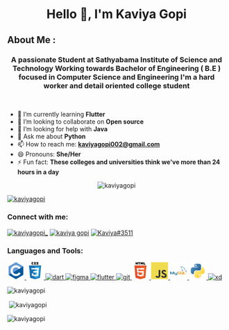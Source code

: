 
<h1 align="center">Hello 👋, I'm Kaviya Gopi</h1>
<h2>About Me : </h2>
<h3 align="center">A passionate Student at Sathyabama Institute of Science and Technology
Working towards Bachelor of Engineering ( B.E ) focused in Computer Science and Engineering
I'm a hard worker and detail oriented college student</h3>

</br>

<!-- - 🔭 I’m currently working on ... -->
- 🌱 I’m currently learning **Flutter**
- 👯 I’m looking to collaborate on **Open source**
- 🤔 I’m looking for help with **Java**
- 💬 Ask me about **Python**
- 📫 How to reach me: **kaviyagopi002@gmail.com**
- 😄 Pronouns: **She/Her**
- ⚡ Fun fact: **These colleges and universities think we've more than 24 hours in a day**


<p align="center"> <img src="https://komarev.com/ghpvc/?username=kaviyagopi&label=Profile%20views&color=0e75b6&style=flat" alt="kaviyagopi" /> </p>

<p align="left"> <a href="https://github.com/ryo-ma/github-profile-trophy"><img src="https://github-profile-trophy.vercel.app/?username=kaviyagopi" alt="kaviyagopi" /></a> </p>

<h3 align="left">Connect with me:</h3>
<p align="left">
<a href="https://twitter.com/kaviyagopi_" target="blank"><img align="center" src="https://raw.githubusercontent.com/rahuldkjain/github-profile-readme-generator/master/src/images/icons/Social/twitter.svg" alt="kaviyagopi_" height="30" width="40" /></a>
<a href="https://linkedin.com/in/kaviya gopi" target="blank"><img align="center" src="https://raw.githubusercontent.com/rahuldkjain/github-profile-readme-generator/master/src/images/icons/Social/linked-in-alt.svg" alt="kaviya gopi" height="30" width="40" /></a>
<a href="https://discord.gg/Kaviya#3511" target="blank"><img align="center" src="https://raw.githubusercontent.com/rahuldkjain/github-profile-readme-generator/master/src/images/icons/Social/discord.svg" alt="Kaviya#3511" height="30" width="40" /></a>
</p>

<h3 align="left">Languages and Tools:</h3>
<p align="left"> <a href="https://www.cprogramming.com/" target="_blank"> <img src="https://raw.githubusercontent.com/devicons/devicon/master/icons/c/c-original.svg" alt="c" width="40" height="40"/> </a> <a href="https://www.w3schools.com/css/" target="_blank"> <img src="https://raw.githubusercontent.com/devicons/devicon/master/icons/css3/css3-original-wordmark.svg" alt="css3" width="40" height="40"/> </a> <a href="https://dart.dev" target="_blank"> <img src="https://www.vectorlogo.zone/logos/dartlang/dartlang-icon.svg" alt="dart" width="40" height="40"/> </a> <a href="https://www.figma.com/" target="_blank"> <img src="https://www.vectorlogo.zone/logos/figma/figma-icon.svg" alt="figma" width="40" height="40"/> </a> <a href="https://flutter.dev" target="_blank"> <img src="https://www.vectorlogo.zone/logos/flutterio/flutterio-icon.svg" alt="flutter" width="40" height="40"/> </a> <a href="https://git-scm.com/" target="_blank"> <img src="https://www.vectorlogo.zone/logos/git-scm/git-scm-icon.svg" alt="git" width="40" height="40"/> </a> <a href="https://www.w3.org/html/" target="_blank"> <img src="https://raw.githubusercontent.com/devicons/devicon/master/icons/html5/html5-original-wordmark.svg" alt="html5" width="40" height="40"/> </a> <a href="https://developer.mozilla.org/en-US/docs/Web/JavaScript" target="_blank"> <img src="https://raw.githubusercontent.com/devicons/devicon/master/icons/javascript/javascript-original.svg" alt="javascript" width="40" height="40"/> </a> <a href="https://www.mysql.com/" target="_blank"> <img src="https://raw.githubusercontent.com/devicons/devicon/master/icons/mysql/mysql-original-wordmark.svg" alt="mysql" width="40" height="40"/> </a> <a href="https://www.python.org" target="_blank"> <img src="https://raw.githubusercontent.com/devicons/devicon/master/icons/python/python-original.svg" alt="python" width="40" height="40"/> </a> <a href="https://www.adobe.com/products/xd.html" target="_blank"> <img src="https://cdn.worldvectorlogo.com/logos/adobe-xd.svg" alt="xd" width="40" height="40"/> </a> </p>


<p><img align="left" src="https://github-readme-stats.vercel.app/api/top-langs?username=kaviyagopi&show_icons=true&locale=en&layout=compact" alt="kaviyagopi" /></p>
</br>

<p>&nbsp;<img align="center" src="https://github-readme-stats.vercel.app/api?username=kaviyagopi&show_icons=true&locale=en" alt="kaviyagopi" /></p>

<p><img align="center" src="https://github-readme-streak-stats.herokuapp.com/?user=kaviyagopi&" alt="kaviyagopi" /></p>



